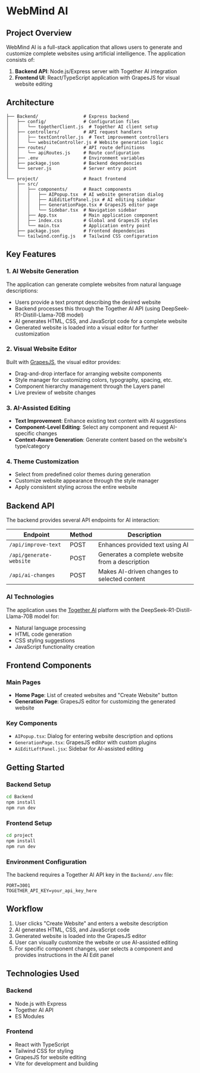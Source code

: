 # WebMind AI

## Project Overview

 WebMind AI is a full-stack application that allows users to generate and customize complete websites using artificial intelligence. The application consists of:

1. **Backend API**: Node.js/Express server with Together AI integration
2. **Frontend UI**: React/TypeScript application with GrapesJS for visual website editing

## Architecture

```
├── Backend/                 # Express backend
│   ├── config/              # Configuration files
│   │   └── togetherClient.js  # Together AI client setup
│   ├── controllers/         # API request handlers
│   │   ├── textController.js  # Text improvement controllers
│   │   └── websiteController.js # Website generation logic
│   ├── routes/              # API route definitions
│   │   └── apiRoutes.js     # Route configuration
│   ├── .env                 # Environment variables
│   ├── package.json         # Backend dependencies
│   └── server.js            # Server entry point
│
└── project/                 # React frontend
    ├── src/
    │   ├── components/      # React components
    │   │   ├── AIPopup.tsx  # AI website generation dialog
    │   │   ├── AiEditLeftPanel.jsx # AI editing sidebar
    │   │   ├── GenerationPage.tsx # GrapesJS editor page
    │   │   └── Sidebar.tsx  # Navigation sidebar
    │   ├── App.tsx          # Main application component
    │   ├── index.css        # Global and GrapesJS styles
    │   └── main.tsx         # Application entry point
    ├── package.json         # Frontend dependencies
    └── tailwind.config.js   # Tailwind CSS configuration
```

## Key Features

### 1. AI Website Generation

The application can generate complete websites from natural language descriptions:

- Users provide a text prompt describing the desired website
- Backend processes this through the Together AI API (using DeepSeek-R1-Distill-Llama-70B model)
- AI generates HTML, CSS, and JavaScript code for a complete website
- Generated website is loaded into a visual editor for further customization

### 2. Visual Website Editor

Built with [GrapesJS](https://grapesjs.com/), the visual editor provides:

- Drag-and-drop interface for arranging website components
- Style manager for customizing colors, typography, spacing, etc.
- Component hierarchy management through the Layers panel
- Live preview of website changes

### 3. AI-Assisted Editing

- **Text Improvement**: Enhance existing text content with AI suggestions
- **Component-Level Editing**: Select any component and request AI-specific changes
- **Context-Aware Generation**: Generate content based on the website's type/category

### 4. Theme Customization

- Select from predefined color themes during generation
- Customize website appearance through the style manager
- Apply consistent styling across the entire website

## Backend API

The backend provides several API endpoints for AI interaction:

| Endpoint | Method | Description |
|----------|--------|-------------|
| `/api/improve-text` | POST | Enhances provided text using AI |
| `/api/generate-website` | POST | Generates a complete website from a description |
| `/api/ai-changes` | POST | Makes AI-driven changes to selected content |

### AI Technologies

The application uses the [Together AI](https://together.ai/) platform with the DeepSeek-R1-Distill-Llama-70B model for:

- Natural language processing
- HTML code generation
- CSS styling suggestions
- JavaScript functionality creation

## Frontend Components

### Main Pages

- **Home Page**: List of created websites and "Create Website" button
- **Generation Page**: GrapesJS editor for customizing the generated website

### Key Components

- `AIPopup.tsx`: Dialog for entering website description and options
- `GenerationPage.tsx`: GrapesJS editor with custom plugins
- `AiEditLeftPanel.jsx`: Sidebar for AI-assisted editing

## Getting Started

### Backend Setup

```bash
cd Backend
npm install
npm run dev
```

### Frontend Setup

```bash
cd project
npm install
npm run dev
```

### Environment Configuration

The backend requires a Together AI API key in the `Backend/.env` file:

```
PORT=3001
TOGETHER_API_KEY=your_api_key_here
```

## Workflow

1. User clicks "Create Website" and enters a website description
2. AI generates HTML, CSS, and JavaScript code
3. Generated website is loaded into the GrapesJS editor
4. User can visually customize the website or use AI-assisted editing
5. For specific component changes, user selects a component and provides instructions in the AI Edit panel

## Technologies Used

### Backend
- Node.js with Express
- Together AI API
- ES Modules

### Frontend
- React with TypeScript
- Tailwind CSS for styling
- GrapesJS for website editing
- Vite for development and building

